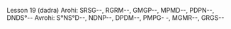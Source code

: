 Lesson 19 (dadra)
Arohi: SRSG--, RGRM--, GMGP--, MPMD--,
PDPN--, DNDS°--
Avrohi: S°NS°D--, NDNP--, DPDM--, PMPG- -,
MGMR--, GRGS--